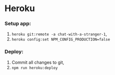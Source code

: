 # Heroku
### Setup app:
1. `heroku git:remote -a chat-with-a-stranger-1`,
2. `heroku config:set NPM_CONFIG_PRODUCTION=false`

### Deploy:
1. Commit all changes to git,
2. `npm run heroku:deploy`
